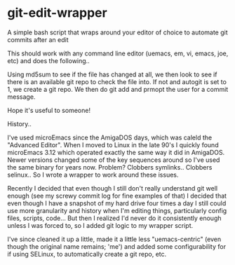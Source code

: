 git-edit-wrapper
================

A simple bash script that wraps around your editor of choice to automate git commits after an edit

This should work with any command line editor (uemacs, em, vi, emacs, joe, etc) and does the following..

Using md5sum to see if the file has changed at all, we then look to see if there is an available git
repo to check the file into.  If not and autogit is set to 1, we create a git repo.  We then do git add
and prmopt the user for a commit message.

Hope it's useful to someone!

History..

I've used microEmacs since the AmigaDOS days, which was caleld the "Advanced Editor".  When I moved to
Linux in the late 90's I quickly found microEmacs 3.12 which operated exactly the same way it did in
AmigaDOS.  Newer versions changed some of the key sequences around so I've used the same binary for
years now.  Problem?  Clobbers symlinks..  Clobbers selinux..  So I wrote a wrapper to work around
these issues.

Recently I decided that even though I still don't really understand git well enough (see my screwy
commit log for fine examples of that) I decided that even though I have a snapshot of my hard drive
four times a day I still could use more granularity and history when I'm editing things, particularly
config files, scripts, code...  But then I realized I'd never do it consistently enough unless I
was forced to, so I added git logic to my wrapper script.

I've since cleaned it up a little, made it a little less "uemacs-centric" (even though the original
name remains; 'me') and added some configurability for if using SELinux, to automatically create a
git repo, etc.
